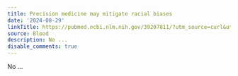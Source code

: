 ```yaml
---
title: Precision medicine may mitigate racial biases
date: '2024-08-29'
linkTitle: https://pubmed.ncbi.nlm.nih.gov/39207811/?utm_source=curl&utm_medium=rss&utm_campaign=journals&utm_content=7603509&fc=None&ff=20240831181358&v=2.18.0.post9+e462414
source: Blood
description: No ...
disable_comments: true
---
```

No ...
